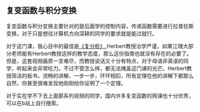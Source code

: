 ## 复变函数与积分变换
复变函数与积分变换主要针对的是后面学的控制内容，传递函数需要进行拉普拉斯变换，对于只是想往计算机方向深耕的同学的要求就是能过就行。

对于这门课，我心目中的最佳是[《复分析》](https://www.bilibili.com/video/BV1EJ41147q3/),Herbert教授治学严谨，如果江理大部分老师能有Herbert教授这样的教学态度，那么这份指南也就没有存在的必要了。但是，这套视频画质一言难尽，而教授说话又十分有特点，对于母语非英语的同学，听起来会非常吃力。不过不管怎么样，都无法掩盖这门课的光芒。Herbert教授简洁的板书，流畅的讲解，一步一步，环环相扣，所有定理在他的讲解下都那么自然，你甚至很难发现他刚刚给你证明了一个定理。

对于实在学不下去上面那系列视频的同学，国内许多复变函数的网课也十分优秀，可以在b站上自行搜索。
